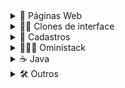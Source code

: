 <details>
  
  <summary>🎃 Páginas Web</summary>

  <br>
  
  [Meu site pessoal](https://github.com/Nerd00F/Nerd00F.github.io)

  [E-Commerce](https://github.com/Nerd0000/E-Commerce)

  [Consulta de cep](https://github.com/Nerd0000/Consulta-de-Cep)

  [Calculadora](https://github.com/Nerd0000/Calculadora)

  [Relógio](https://github.com/Nerd0000/Relogio)

  [Pêndulo de Newton](https://github.com/Nerd0000/Pendulo-de-Newton)

  [Floco de neve](https://github.com/Nerd0000/Floco-de-neve)

  [Cor de fundo](https://github.com/Nerd0000/Cor-de-fundo)
  
  [Grid Layout](https://github.com/Nerd00F/grid-layout)

  [Ajax](https://github.com/Nerd0000/Ajax)

  [Anotações](https://github.com/Nerd0000/Anotacoes)
  
</details>

<!--------------------------------------------------------------->

<details>
  
  <summary>👨‍🔬  Clones de interface</summary>

  <br>

  [Instagram](https://github.com/Nerd0000/instagram-ui)

  [Youtube](https://github.com/Nerd0000/Youtube-clone)

</details>

<!--------------------------------------------------------------->

<details>
  
  <summary>👥 Cadastros</summary>

  <br>

  [ReactJs e NodeJs completo](https://github.com/Nerd0000/Cadastro-robusto)

  [ReactJs e NodeJs simples](https://github.com/Nerd0000/Cadastro-simples)

  [ReactJs e Java](https://github.com/Nerd0000/Cadastro-backend-em-java)

  [Angular Puro](https://github.com/Nerd0000/Listagem-cursos)

  [Angular e Java](https://github.com/Nerd0000/Angular-e-Java)

  [AngularJs e Java](https://github.com/Nerd0000/Cadastro-frontend-em-angularjs)

  [Java Desktop](https://github.com/Nerd0000/Sistema-de-cadastro-desktop-em-Java)

</details>

<!--------------------------------------------------------------->

<details>
  
  <summary>👨🏽‍🚀 Oministack</summary>

  <br>

  [Happy - Next Level Week #3](https://github.com/Nerd0000/happy)

  [Be the hero - Oministack #11](https://github.com/Nerd0000/Be-the-hero)


</details>

<!--------------------------------------------------------------->

<details>
  
  <summary>☕ Java</summary>

  <br>

  [Exercícios](https://github.com/Nerd0000/Estudos-em-Java)

  [Desktop](https://github.com/Nerd0000/Java-desktop)

  [Banco de dados H2](https://github.com/Nerd0000/Banco-de-dados-Java)

  [Spring boot](https://github.com/Nerd0000/Spring-boot)


</details>

<!--------------------------------------------------------------->

<details>
  
  <summary>🛠️ Outros</summary>

  <br>

  [Bot discord](https://github.com/Nerd0000/Player-discord-bot)

  [Estudos em C, C++](https://github.com/Nerd0000/Estudos-em-C)

  [Estudos em Python](https://github.com/Nerd0000/Aprendendo-python)

  [Projetos em Arduino](https://www.tinkercad.com/users/7kbRcmKM7hu-nerd0000?category=circuits&sort=likes&view_mode=default)

</details>

<!--------------------------------------------------------------->
